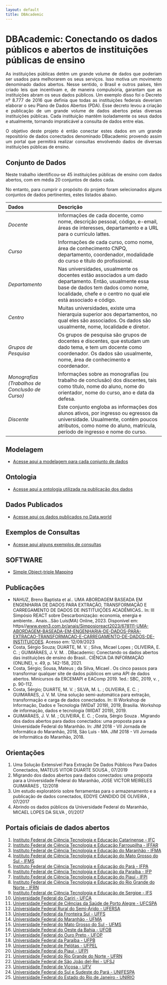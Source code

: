 ```yaml
---
layout: default
title: DBAcademic
---
```


# DBAcademic: Conectando os dados públicos e abertos de instituições públicas de ensino

<div style="text-align: justify">
As instituições públicas detêm um grande volume de dados que poderiam ser usados para melhorarem os seus serviços. Isso motiva um movimento denominado dados abertos. Nesse sentido, o Brasil e outros países, têm criado leis que incentivam e, de maneira compulsória, garantam que as instituições abram os seus dados públicos. Um exemplo disso foi o Decreto nº 8.777 de 2016 que definia que todas as instituições federais deveriam elaborar o seu Plano de Dados Abertos (PDA). Esse decreto levou a criação e publicação de um grande volume de dados abertos pelas diversas instituições públicas. Cada instituição mantêm isoladamente os seus dados e atualmente, tornando impraticável a consulta de dados entre elas.

O objetivo deste projeto é então conectar estes dados em um grande repositório de dados conectados denominado DBacademic provendo assim um portal que permitirá realizar consultas envolvendo dados de diversas instituições públicas de ensino.
</div>







## Conjunto de Dados

<div style="text-align: justify">
Neste trabalho identificou-se 45 instituições públicas de ensino com dados abertos, com em média 20 conjuntos de dados cada.

No entanto, para cumprir o propósito do projeto foram selecionados alguns conjuntos de dados pertinentes, estes listados abaixo. 
</div>


| Dados | Descrição |
| :------ | :------ |
| <i>Docente</i> | Informações de cada docente, como nome, descrição pessoal, código, e-email,  áreas de interesses, departamento e a URL para o currículo lattes. |
| <i>Curso</i> | Informações de cada curso, como nome,  área de conhecimento CNPQ, departamento, coordenador, modalidade do curso e título do profissional. |
| <i>Departamento</i> | Nas universidades, usualmente os docentes estão associados a um dado departamento. Então, usualmente essa base de dados tem dados como nome, localidade, chefe e o centro no qual ele está associado e código.|
| <i>Centro</i> | Muitas universidades, existe uma hierarquia superior aos departamentos, no qual eles são associados. Os dados são usualmente, nome, localidade e diretor. |
| <i>Grupos de Pesquisa</i> | Os grupos de pesquisa são grupos de docentes e discentes, que estudam um dado tema, e tem um docente como coordenador. Os dados são usualmente, nome, área de conhecimento e coordenador. |
| <i>Monografias (Trabalhos de Conclusão de Curso)</i> | Informações sobre as monografias (ou trabalho de conclusão) dos discentes, tais como  título, nome do aluno, nome do orientador, nome do curso, ano e data da defesa. |
| <i>Discente</i> | Este conjunto engloba as informações dos alunos ativos, por ingresso ou egressos da universidade. Usualmente, contém poucos atributos, como nome do aluno, matrícula, período de ingresso e nome do curso. |

## Modelagem

* [Acesse aqui a modelagem para cada conjunto de dados](modelagem)

## Ontologia

* [Acesse aqui a ontologia utilizada na publicação dos dados](https://lambdageo.github.io/ccso-dbacademic/)
  


## Dados Publicados

* [Acesse aqui os dados publicados no Data.world]((https://data.world/dbacademic/dbacademic))



## Exemplos de Consultas

* [Acesse aqui alguns exemplos de consultas](queryexamples)

## SOFTWARE

- [Simple Object-triple Mapping](https://lambdageo.github.io/simpot/)


## Publicações

- NAHUZ, Breno Baptista et al.. UMA ABORDAGEM BASEADA EM ENGENHARIA DE DADOS PARA EXTRAÇÃO, TRANSFORMAÇÃO E CARREGAMENTO DE DADOS DE INSTITUIÇÕES ACADÊMICAS.. In: III Simpósio REACT sobre Descarbonização: economia, energia e ambiente.. Anais...São Luís(MA) Online, 2023. Disponível em: https//www.even3.com.br/anais/Simposioreact2023/678111-UMA-ABORDAGEM-BASEADA-EM-ENGENHARIA-DE-DADOS-PARA-EXTRACAO-TRANSFORMACAO-E-CARREGAMENTO-DE-DADOS-DE-INSTITUICOES. Acesso em: 12/09/2023
- Costa, Sérgio Souza; DUARTE, M. V. ; Silva, Micael Lopes ; OLIVEIRA, E. C. ; GUIMARAES, J. V. M. . DBacademic: Conectando os dados abertos das instituições de ensino do Brasil.. CIÊNCIA DA INFORMAÇÃO (ONLINE), v. 49, p. 142-158, 2021.
- Costa, Sérgio; Sousa, Mateus ; da Silva, Micael . Os cinco passos para transformar qualquer site de dados públicos em uma API de dados abertos. Minicursos da ERCEMAPI e EAComp 2019. 1ed.: SBC, 2019, v. , p. 90-112.
- Costa, Sérgio; DUARTE, M. V. ; SILVA, M. L. ; OLIVEIRA, E. C. ; GUIMARAES, J. V. M. Uma solução semi-automática para extração, transformação e carga de dados conectados. In: III Workshop de Informação, Dados e Tecnologia (WIDaT 2019), 2019, Brasilia. Workshop de informação, dados e tecnologia (WIDAT 2019), 2019.
- GUIMARAES, J. V. M. ; OLIVEIRA, E. C. ; Costa, Sérgio Souza . Migrando dos dados abertos para dados conectados: uma proposta para a Universidade Federal do Maranhão. In: JIM 2018 - VII Jornada de Informática do Maranhão, 2018, São Luis - MA. JIM 2018 - VII Jornada de Informática do Maranhão, 2018.

## Orientações

1. Uma Solução Extensível Para Extração De Dados Públicos Para Dados Conectados, MATEUS VITOR DUARTE SOUSA , 07/2019
2. Migrando dos dados abertos para dados conectados: uma proposta para a Universidade Federal do Maranhão, JOSE VICTOR MEIRELES GUIMARAES , 12/2018
3. Um estudo exploratório sobre ferramentas para o armazenamento e a publicação de dados conectados, EDDYE CANDIDO DE OLIVEIRA , 07/2017
4. Abrindo os dados públicos da Universidade Federal do Maranhão, MICAEL LOPES DA SILVA , 01/2017



## Portais oficiais de dados abertos

1. [Instituto Federal de Ciência Tecnologia e Educação Catarinense - IFC](http://dadosabertos.ifc.edu.br/)
2. [Instituto Federal de Ciência Tecnologia e Educação Farroupilha - IFFAR](http://dadosabertos.ifc.edu.br/)
3. [Instituto Federal de Ciência Tecnologia e Educação do Maranhão - IFMA]()
4. [Instituto Federal de Ciência Tecnologia e Educação do Mato Grosso do Sul - IFMS](http://dados.ifms.edu.br/)
5. [Instituto Federal de Ciência Tecnologia e Educação do Pará - IFPA](http://pda.ifpa.edu.br/)
6. [Instituto Federal de Ciência Tecnologia e Educação da Paraíba - IFP](https://www.ifpb.edu.br/sic/acesso-a-informacao/dados-abertos)
7. [Instituto Federal de Ciência Tecnologia e Educação do Piauí - IFPI]()
8. [Instituto Federal de Ciência Tecnologia e Educação do Rio Grande do Norte - IFRN](https://dados.ifrn.edu.br/)
9. [Instituto Federal de Ciência Tecnologia e Educação de Sergipe - IFS](http://www.ifs.edu.br/pda)
10. [Universidade Federal do Cariri - UFCA](https://dados.ufca.edu.br)
11. [Universidade Federal de Ciências da Saúde de Porto Alegre - UFCSPA](https://dados.ufcspa.edu.br/)
12. [Universidade Federal Rural do Semi-Árido - UFERSA](http://dadosabertos.ufersa.edu.br/)
13. [Universidade Federal da Fronteira Sul - UFFS](https://dados.uffs.edu.br/)
14. [Universidade Federal do Maranhão - UFMA](http://dadosabertos.ufma.br/)
15. [Universidade Federal do Mato Grosso do Sul - UFMS](https://dadosabertos.ufms.br/)
16. [Universidade Federal do Oeste da Bahia - UFOB]()
17. [Universidade Federal do Ouro Preto - UFOP](http://dados.ufop.br/)
18. [Universidade Federal da Paraíba - UFPB](http://dadosabertos.ufpb.br/)
19. [Universidade Federal de Pelótas - UFPEL](http://dados.ufpel.edu.br/)
20. [Universidade Federal do Piauí - UFPI](https://dados.ufpi.br/)
21. [Universidade Federal do Rio Grande do Norte - UFRN](http://dados.ufrn.br/)
22. [Universidade Federal de São João del-Rei - UFSJ](http://dados.ufsj.edu.br)
23. [Universidade Federal de Viçosa - UFV](http://dados.ufv.br)
24. [Universidade Federal do Sul e Sudeste do Pará - UNIFESPA](http://ckan.unifesspa.edu.br/)
25. [Universidade Federal do Estado do Rio de Janeiro - UNIRIO](http://dados.unirio.br/)